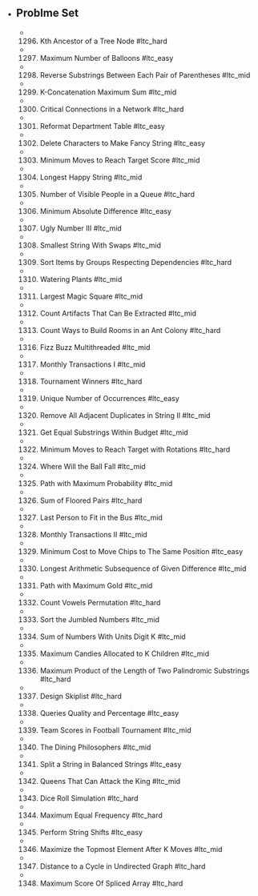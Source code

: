 - ## Problme Set
	- 1296. Kth Ancestor of a Tree Node #ltc_hard
	- 1297. Maximum Number of Balloons #ltc_easy
	- 1298. Reverse Substrings Between Each Pair of Parentheses #ltc_mid
	- 1299. K-Concatenation Maximum Sum #ltc_mid
	- 1300. Critical Connections in a Network #ltc_hard
	- 1301. Reformat Department Table #ltc_easy
	- 1302. Delete Characters to Make Fancy String #ltc_easy
	- 1303. Minimum Moves to Reach Target Score #ltc_mid
	- 1304. Longest Happy String #ltc_mid
	- 1305. Number of Visible People in a Queue #ltc_hard
	- 1306. Minimum Absolute Difference #ltc_easy
	- 1307. Ugly Number III #ltc_mid
	- 1308. Smallest String With Swaps #ltc_mid
	- 1309. Sort Items by Groups Respecting Dependencies #ltc_hard
	- 1310. Watering Plants #ltc_mid
	- 1311. Largest Magic Square #ltc_mid
	- 1312. Count Artifacts That Can Be Extracted #ltc_mid
	- 1313. Count Ways to Build Rooms in an Ant Colony #ltc_hard
	- 1316. Fizz Buzz Multithreaded #ltc_mid
	- 1317. Monthly Transactions I #ltc_mid
	- 1318. Tournament Winners #ltc_hard
	- 1319. Unique Number of Occurrences #ltc_easy
	- 1320. Remove All Adjacent Duplicates in String II #ltc_mid
	- 1321. Get Equal Substrings Within Budget #ltc_mid
	- 1322. Minimum Moves to Reach Target with Rotations #ltc_hard
	- 1324. Where Will the Ball Fall #ltc_mid
	- 1325. Path with Maximum Probability #ltc_mid
	- 1326. Sum of Floored Pairs #ltc_hard
	- 1327. Last Person to Fit in the Bus #ltc_mid
	- 1328. Monthly Transactions II #ltc_mid
	- 1329. Minimum Cost to Move Chips to The Same Position #ltc_easy
	- 1330. Longest Arithmetic Subsequence of Given Difference #ltc_mid
	- 1331. Path with Maximum Gold #ltc_mid
	- 1332. Count Vowels Permutation #ltc_hard
	- 1333. Sort the Jumbled Numbers #ltc_mid
	- 1334. Sum of Numbers With Units Digit K #ltc_mid
	- 1335. Maximum Candies Allocated to K Children #ltc_mid
	- 1336. Maximum Product of the Length of Two Palindromic Substrings #ltc_hard
	- 1337. Design Skiplist #ltc_hard
	- 1338. Queries Quality and Percentage #ltc_easy
	- 1339. Team Scores in Football Tournament #ltc_mid
	- 1340. The Dining Philosophers #ltc_mid
	- 1341. Split a String in Balanced Strings #ltc_easy
	- 1342. Queens That Can Attack the King #ltc_mid
	- 1343. Dice Roll Simulation #ltc_hard
	- 1344. Maximum Equal Frequency #ltc_hard
	- 1345. Perform String Shifts #ltc_easy
	- 1346. Maximize the Topmost Element After K Moves #ltc_mid
	- 1347. Distance to a Cycle in Undirected Graph #ltc_hard
	- 1348. Maximum Score Of Spliced Array #ltc_hard